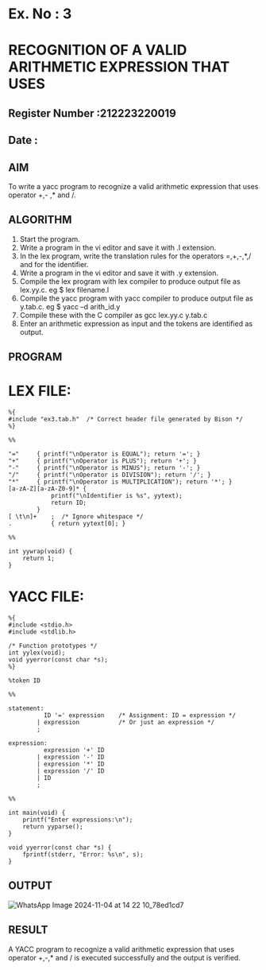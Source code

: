 # Ex. No : 3	
# RECOGNITION OF A VALID ARITHMETIC EXPRESSION THAT USES
## Register Number :212223220019
## Date : 

## AIM   
To write a yacc program to recognize a valid arithmetic expression that uses operator +,- ,* and /.

## ALGORITHM
1.	Start the program.
2.	Write a program in the vi editor and save it with .l extension.
3.	In the lex program, write the translation rules for the operators =,+,-,*,/ and for the identifier.
4.	Write a program in the vi editor and save it with .y extension.
5.	Compile the lex program with lex compiler to produce output file as lex.yy.c. eg $ lex filename.l
6.	Compile the yacc program with yacc compiler to produce output file as y.tab.c. eg $ yacc –d arith_id.y
7.	Compile these with the C compiler as gcc lex.yy.c y.tab.c
8.	Enter an arithmetic expression as input and the tokens are identified as output.

## PROGRAM
# LEX FILE: 
```
%{
#include "ex3.tab.h"  /* Correct header file generated by Bison */
%}

%%

"="     { printf("\nOperator is EQUAL"); return '='; }
"+"     { printf("\nOperator is PLUS"); return '+'; }
"-"     { printf("\nOperator is MINUS"); return '-'; }
"/"     { printf("\nOperator is DIVISION"); return '/'; }
"*"     { printf("\nOperator is MULTIPLICATION"); return '*'; }
[a-zA-Z][a-zA-Z0-9]* {
            printf("\nIdentifier is %s", yytext);
            return ID;
        }
[ \t\n]+    ;  /* Ignore whitespace */
.           { return yytext[0]; }

%%

int yywrap(void) {
    return 1;
}
```
# YACC FILE:
```
%{
#include <stdio.h>
#include <stdlib.h>

/* Function prototypes */
int yylex(void);
void yyerror(const char *s);
%}

%token ID

%%

statement:
          ID '=' expression    /* Assignment: ID = expression */
        | expression           /* Or just an expression */
        ;

expression:
          expression '+' ID
        | expression '-' ID
        | expression '*' ID
        | expression '/' ID
        | ID
        ;

%%

int main(void) {
    printf("Enter expressions:\n");
    return yyparse();
}

void yyerror(const char *s) {
    fprintf(stderr, "Error: %s\n", s);
}
```

## OUTPUT 
![WhatsApp Image 2024-11-04 at 14 22 10_78ed1cd7](https://github.com/user-attachments/assets/cca2abd3-8fc3-4419-b29e-70030217c449)

## RESULT
A YACC program to recognize a valid arithmetic expression that uses operator +,-,* and / is executed successfully and the output is verified.
